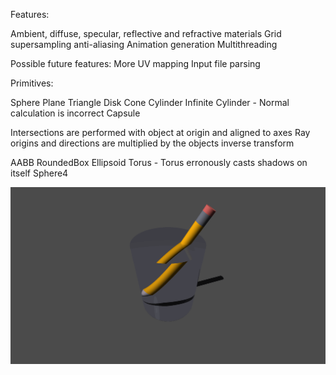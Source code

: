 Features:

Ambient, diffuse, specular, reflective and refractive materials
Grid supersampling anti-aliasing
Animation generation
Multithreading

Possible future features:
More UV mapping
Input file parsing

Primitives:

Sphere
Plane
Triangle
Disk
Cone
Cylinder
Infinite Cylinder - Normal calculation is incorrect
Capsule

Intersections are performed with object at origin and aligned to axes
Ray origins and directions are multiplied by the objects inverse transform

AABB
RoundedBox
Ellipsoid
Torus - Torus erronously casts shadows on itself 
Sphere4

![Pencil](saved_outputs\pencil.gif "Pencil")